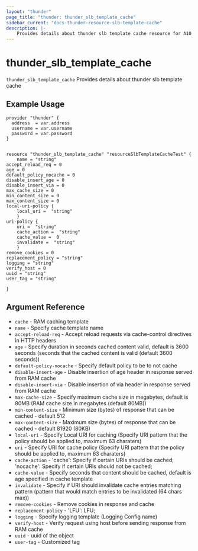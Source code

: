 ```yaml
---
layout: "thunder"
page_title: "thunder: thunder_slb_template_cache"
sidebar_current: "docs-thunder-resource-slb-template-cache"
description: |-
    Provides details about thunder slb template cache resource for A10
---
```


# thunder\_slb\_template\_cache

`thunder_slb_template_cache` Provides details about thunder slb template cache
## Example Usage


```hcl
provider "thunder" {
  address  = var.address
  username = var.username
  password = var.password
}


resource "thunder_slb_template_cache" "resourceSlbTemplateCacheTest" {
	name = "string"
accept_reload_req = 0
age = 0
default_policy_nocache = 0
disable_insert_age = 0
disable_insert_via = 0
max_cache_size = 0
min_content_size = 0
max_content_size = 0
local-uri-policy {   
	local_uri =  "string" 
	}
uri-policy {   
	uri =  "string" 
	cache_action =  "string" 
	cache_value =  0 
	invalidate =  "string" 
	}
remove_cookies = 0
replacement_policy = "string"
logging = "string"
verify_host = 0
uuid = "string"
user_tag = "string"
 
}

```

## Argument Reference

* `cache` - RAM caching template
* `name` - Specify cache template name
* `accept-reload-req` - Accept reload requests via cache-control directives in HTTP headers
* `age` - Specify duration in seconds cached content valid, default is 3600 seconds (seconds that the cached content is valid (default 3600 seconds))
* `default-policy-nocache` - Specify default policy to be to not cache
* `disable-insert-age` - Disable insertion of age header in response served from RAM cache
* `disable-insert-via` - Disable insertion of via header in response served from RAM cache
* `max-cache-size` - Specify maximum cache size in megabytes, default is 80MB (RAM cache size in megabytes (default 80MB))
* `min-content-size` - Minimum size (bytes) of response that can be cached - default 512
* `max-content-size` - Maximum size (bytes) of response that can be cached - default 81920 (80KB)
* `local-uri` - Specify Local URI for caching (Specify URI pattern that the policy should be applied to, maximum 63 charaters)
* `uri` - Specify URI for cache policy (Specify URI pattern that the policy should be applied to, maximum 63 charaters)
* `cache-action` - 'cache': Specify if certain URIs should be cached; 'nocache': Specify if certain URIs should not be cached;
* `cache-value` - Specify seconds that content should be cached, default is age specified in cache template
* `invalidate` - Specify if URI should invalidate cache entries matching pattern (pattern that would match entries to be invalidated (64 chars max))
* `remove-cookies` - Remove cookies in response and cache
* `replacement-policy` - 'LFU': LFU;
* `logging` - Specify logging template (Logging Config name)
* `verify-host` - Verify request using host before sending response from RAM cache
* `uuid` - uuid of the object
* `user-tag` - Customized tag

